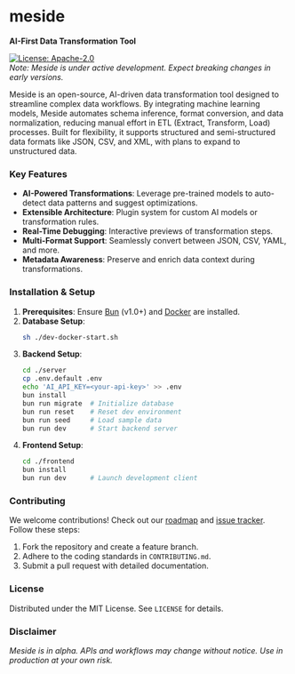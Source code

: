 # meside  
**AI-First Data Transformation Tool**  

[![License: Apache-2.0](https://img.shields.io/github/license/meside-ai/meside)](/LICENSE)  
*Note: Meside is under active development. Expect breaking changes in early versions.*  

Meside is an open-source, AI-driven data transformation tool designed to streamline complex data workflows. By integrating machine learning models, Meside automates schema inference, format conversion, and data normalization, reducing manual effort in ETL (Extract, Transform, Load) processes. Built for flexibility, it supports structured and semi-structured data formats like JSON, CSV, and XML, with plans to expand to unstructured data.

### Key Features  
- **AI-Powered Transformations**: Leverage pre-trained models to auto-detect data patterns and suggest optimizations.  
- **Extensible Architecture**: Plugin system for custom AI models or transformation rules.  
- **Real-Time Debugging**: Interactive previews of transformation steps.  
- **Multi-Format Support**: Seamlessly convert between JSON, CSV, YAML, and more.  
- **Metadata Awareness**: Preserve and enrich data context during transformations.  

### Installation & Setup  
1. **Prerequisites**: Ensure [Bun](https://bun.sh/) (v1.0+) and [Docker](https://www.docker.com/) are installed.  
2. **Database Setup**:  
   ```bash 
   sh ./dev-docker-start.sh
   ```
3. **Backend Setup**:  
   ```bash  
   cd ./server  
   cp .env.default .env
   echo 'AI_API_KEY=<your-api-key>' >> .env
   bun install  
   bun run migrate  # Initialize database  
   bun run reset    # Reset dev environment  
   bun run seed     # Load sample data  
   bun run dev      # Start backend server  
   ```  
4. **Frontend Setup**:  
   ```bash  
   cd ./frontend  
   bun install  
   bun run dev      # Launch development client  
   ```  

### Contributing  
We welcome contributions! Check out our [roadmap](docs/ROADMAP.md) and [issue tracker](https://github.com/meside-ai/meside/issues). Follow these steps:  
1. Fork the repository and create a feature branch.  
2. Adhere to the coding standards in `CONTRIBUTING.md`.  
3. Submit a pull request with detailed documentation.  

### License  
Distributed under the MIT License. See `LICENSE` for details.  

### Disclaimer  
*Meside is in alpha. APIs and workflows may change without notice. Use in production at your own risk.*  
